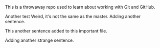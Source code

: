 This is a throwaway repo used to learn about working with Git and GitHub.

Another test
Weird, it's not the same as the master.
Adding another sentence.

This another sentence added to this important file.

Adding another strange sentence.
